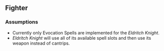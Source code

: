 ## Fighter

### Assumptions

- Currently only Evocation Spells are implemented for the _Eldritch Knight_.
- _Eldritch Knight_ will use all of its available spell slots and then use its weapon instead of cantrips.